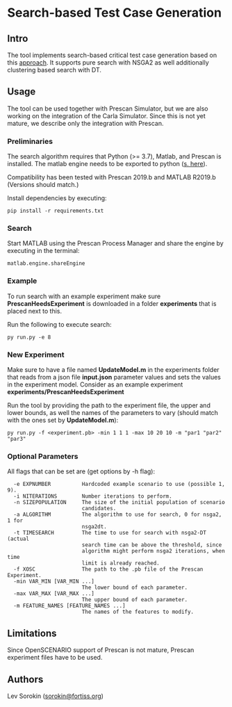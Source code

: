 # Search-based Test Case Generation
## Intro


The tool implements search-based critical test case generation based on this [approach](https://orbilu.uni.lu/bitstream/10993/33706/1/ICSE-Main-24.pdf).
It supports pure search with NSGA2 as well additionally clustering based search with DT.

## Usage


The tool can be used together with Prescan Simulator, but we are also working on the integration of the Carla Simulator. 
Since this is not yet mature, we describe only the integration with Prescan.


### Preliminaries


The search algorithm requires that Python (>= 3.7), Matlab, and Prescan is installed. The matlab engine needs to be exported to python ([s. here](https://de.mathworks.com/help/matlab/matlab_external/install-the-matlab-engine-for-python.html)).

Compatibility has been tested with Prescan 2019.b and MATLAB R2019.b (Versions should match.)

Install dependencies by executing:


```
pip install -r requirements.txt
```

### Search

Start MATLAB using the Prescan Process Manager and share the engine by executing in the terminal:

```
matlab.engine.shareEngine
```

### Example

To run search with an example experiment
make sure **PrescanHeedsExperiment** is downloaded in a folder **experiments** that is placed next to this.

Run the following to execute search:

```
py run.py -e 8
```

### New Experiment

Make sure to have a file named **UpdateModel.m** in the experiments folder that reads from a json file **input.json** parameter values and sets the values in the experiment model.
Consider as an example experiment **experiments/PrescanHeedsExperiment**

Run the tool by providing the path to the experiment file, the upper and lower bounds, as well the names of the parameters to vary (should match with the ones set by **UpdateModel.m**):

```
py run.py -f <experiment.pb> -min 1 1 1 -max 10 20 10 -m "par1 "par2" "par3"
```

### Optional Parameters

All flags that can be set are (get options by -h flag):

```
  -e EXPNUMBER          Hardcoded example scenario to use (possible 1, 9).
  -i NITERATIONS        Number iterations to perform.
  -n SIZEPOPULATION     The size of the initial population of scenario
                        candidates.
  -a ALGORITHM          The algorithm to use for search, 0 for nsga2, 1 for
                        nsga2dt.
  -t TIMESEARCH         The time to use for search with nsga2-DT (actual
                        search time can be above the threshold, since
                        algorithm might perform nsga2 iterations, when time
                        limit is already reached.
  -f XOSC               The path to the .pb file of the Prescan Experiment.
  -min VAR_MIN [VAR_MIN ...]
                        The lower bound of each parameter.
  -max VAR_MAX [VAR_MAX ...]
                        The upper bound of each parameter.
  -m FEATURE_NAMES [FEATURE_NAMES ...]
                        The names of the features to modify.
```


## Limitations

Since OpenSCENARIO support of Prescan is not mature, Prescan experiment files have to be used.

## Authors

Lev Sorokin (sorokin@fortiss.org)
